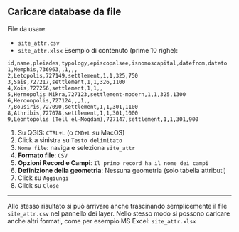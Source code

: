 ## Caricare database da file
File da usare:
- `site_attr.csv`
- `site_attr.xlsx`
Esempio di contenuto (prime 10 righe):
```csv
id,name,pleiades,typology,episcopalsee,isnomoscapital,datefrom,dateto
1,Memphis,736963,,1,,,
2,Letopolis,727149,settlement,1,1,325,750
3,Sais,727217,settlement,1,1,326,1100
4,Xois,727256,settlement,1,1,,
5,Hermopolis Mikra,727123,settlement-modern,1,1,325,1300
6,Heroonpolis,727124,,,1,,
7,Bousiris,727090,settlement,1,1,301,1100
8,Athribis,727078,settlement,1,1,301,1000
9,Leontopolis (Tell el-Moqdam),727147,settlement,1,1,301,900
```
1. Su QGIS: `CTRL+L` (o `CMD+L` su MacOS)
2. Click a sinistra su `Testo delimitato`
3. `Nome file`: naviga e seleziona `site_attr`
4. **Formato file**: `CSV`
5. **Opzioni Record e Campi**: `Il primo record ha il nome dei campi`
6. **Definizione della geometria**: Nessuna geometria (solo tabella attributi)
7. Click su `Aggiungi`
8. Click su `Close`
---
Allo stesso risultato si può arrivare anche trascinando semplicemente il file `site_attr.csv` nel pannello dei layer.
Nello stesso modo si possono caricare anche altri formati, come per esempio MS Excel: `site_attr.xlsx`
